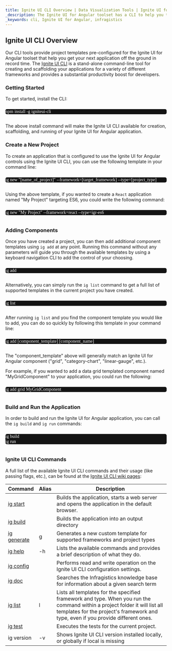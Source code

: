 ```yaml
---
title: Ignite UI CLI Overview | Data Visualization Tools | Ignite UI for Angular | Infragistics
_description: The Ignite UI for Angular toolset has a CLI to help you to create, build, and run your project. This topic teaches you how to use it.
_keywords: cli, Ignite UI for Angular, infragistics
---
```


## Ignite UI CLI Overview

Our CLI tools provide project templates pre-configured for the Ignite UI for Angular toolset that help you get your next application off the ground in record time. The <a href="https://github.com/IgniteUI/igniteui-cli/blob/master/README.md#generate-ignite-ui-for-react-project" target="_blank">Ignite UI CLI</a> is a stand-alone command-line tool for creating and scaffolding your applications for a variety of different frameworks and provides a substantial productivity boost for developers.

### Getting Started

To get started, install the CLI:

<pre style="background:#141414;color:white;display:inline-block;padding:16x;margin-top:10px;font-family:'Consolas';border-radius:5px;width:100%">
npm install -g igniteui-cli
</pre>

The above install command will make the Ignite UI CLI available for creation, scaffolding, and running of your Ignite UI for Angular application.

### Create a New Project

To create an application that is configured to use the Ignite UI for Angular controls using the Ignite UI CLI, you can use the following template in your command line:

<pre style="background:#141414;color:white;display:inline-block;padding:16x;margin-top:10px;font-family:'Consolas';border-radius:5px;width:100%">
ig new "[name_of_project]" --framework=[target_framework] --type=[project_type]
</pre>

Using the above template, if you wanted to create a `React` application named "My Project" targeting ES6, you could write the following command:

<pre style="background:#141414;color:white;display:inline-block;padding:16x;margin-top:10px;font-family:'Consolas';border-radius:5px;width:100%">
ig new "My Project" --framework=react --type=igr-es6
</pre>

### Adding Components

Once you have created a project, you can then add additional component templates using `ig add` at any point. Running this command without any parameters will guide you through the available templates by using a keyboard navigation CLI to add the control of your choosing.

<pre style="background:#141414;color:white;display:inline-block;padding:16x;margin-top:10px;font-family:'Consolas';border-radius:5px;width:100%">
ig add
</pre>

Alternatively, you can simply run the `ig list` command to get a full list of supported templates in the current project you have created.

<pre style="background:#141414;color:white;display:inline-block;padding:16x;margin-top:10px;font-family:'Consolas';border-radius:5px;width:100%">
ig list
</pre>

After running `ig list` and you find the component template you would like to add, you can do so quickly by following this template in your command line:

<pre style="background:#141414;color:white;display:inline-block;padding:16x;margin-top:10px;font-family:'Consolas';border-radius:5px;width:100%">
ig add [component_template] [component_name]
</pre>

The "component\_template" above will generally match an Ignite UI for Angular component ("grid", "category-chart", "linear-gauge", etc.).

For example, if you wanted to add a data grid templated component named "MyGridComponent" to your application, you could run the following:

<pre style="background:#141414;color:white;display:inline-block;padding:16x;margin-top:10px;font-family:'Consolas';border-radius:5px;width:100%">
ig add grid MyGridComponent
</pre>

### Build and Run the Application

In order to build and run the Ignite UI for Angular application, you can call the `ig build` and `ig run` commands:

<pre style="background:#141414;color:white;display:inline-block;padding:16x;margin-top:10px;font-family:'Consolas';border-radius:5px;width:100%">
ig build
ig run
</pre>

### Ignite UI CLI Commands

A full list of the available Ignite UI CLI commands and their usage (like passing flags, etc.), can be found at the [Ignite UI CLI wiki pages](https://github.com/IgniteUI/igniteui-cli/wiki):

| Command                                                               | Alias | Description                                                                                                                                                                                                     |
| --------------------------------------------------------------------- | ----- | --------------------------------------------------------------------------------------------------------------------------------------------------------------------------------------------------------------- |
| [ig start](https://github.com/IgniteUI/igniteui-cli/wiki/start)       |       | Builds the application, starts a web server and opens the application in the default browser.                                                                                                                   |
| [ig build](https://github.com/IgniteUI/igniteui-cli/wiki/build)       |       | Builds the application into an output directory                                                                                                                                                                 |
| [ig generate](https://github.com/IgniteUI/igniteui-cli/wiki/generate) | g     | Generates a new custom template for supported frameworks and project types                                                                                                                                      |
| [ig help](https://github.com/IgniteUI/igniteui-cli/wiki/help)         | -h    | Lists the available commands and provides a brief description of what they do.                                                                                                                                  |
| [ig config](https://github.com/IgniteUI/igniteui-cli/wiki/config)     |       | Performs read and write operation on the Ignite UI CLI configuration settings.                                                                                                                                  |
| [ig doc](https://github.com/IgniteUI/igniteui-cli/wiki/doc)           |       | Searches the Infragistics knowledge base for information about a given search term                                                                                                                              |
| [ig list](https://github.com/IgniteUI/igniteui-cli/wiki/list)         | l     | Lists all templates for the specified framework and type. When you run the command within a project folder it will list all templates for the project's framework and type, even if you provide different ones. |
| [ig test](https://github.com/IgniteUI/igniteui-cli/wiki/test)         |       | Executes the tests for the current project.                                                                                                                                                                     |
| ig version                                                            | -v    | Shows Ignite UI CLI version installed locally, or globally if local is missing                                                                                                                                  |
